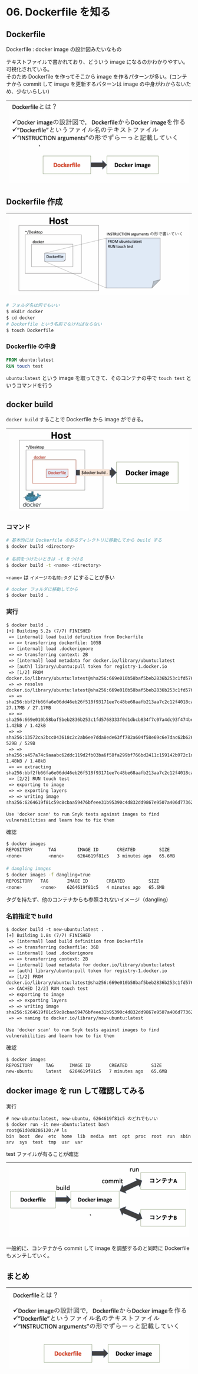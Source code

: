 # 06. Dockerfile を知る

## Dockerfile

Dockerfile : docker image の設計図みたいなもの

テキストファイルで書かれており、どういう image になるのかわかりやすい。可視化されている。  
そのため Dockerfile を作ってそこから image を作るパターンが多い。(コンテナから commit して image を更新するパターンは image の中身がわからないため、少ないらしい)

|![](image/dockerfile.png)
|:-:|

## Dockerfile 作成

|![](image/dockerfile-create.png)
|:-:|

```sh
# フォルダ名は何でもいい
$ mkdir docker
$ cd docker
# Dockerfile という名前でなければならない
$ touch Dockerfile
```

### Dockerfile の中身

```Dockerfile
FROM ubuntu:latest
RUN touch test
```

`ubuntu:latest` という image を取ってきて、そのコンテナの中で `touch test` というコマンドを行う

## docker build

`docker build` することで Dockerfile から image ができる。

|![](image/dockerbuild.png)
|:-:|

### コマンド

```sh
# 基本的には Dockerfile のあるディレクトリに移動してから build する
$ docker build <directory>

# 名前をつけたいときは -t をつける
$ docker build -t <name> <directory>
```

`<name>` は `イメージの名前:タグ` にすることが多い

```sh
# docker フォルダに移動してから
$ docker build .
```

### 実行

```
$ docker build .
[+] Building 5.2s (7/7) FINISHED
 => [internal] load build definition from Dockerfile
 => => transferring dockerfile: 105B
 => [internal] load .dockerignore
 => => transferring context: 2B
 => [internal] load metadata for docker.io/library/ubuntu:latest
 => [auth] library/ubuntu:pull token for registry-1.docker.io
 => [1/2] FROM docker.io/library/ubuntu:latest@sha256:669e010b58baf5beb2836b253c1fd5768333f0d1dbcb834f7c07a4dc93f474be
 => => resolve docker.io/library/ubuntu:latest@sha256:669e010b58baf5beb2836b253c1fd5768333f0d1dbcb834f7c07a4dc93f474be
 => => sha256:bbf2fb66fa6e06dd46eb26f518f93171ee7c48be68aafb213aa7c2c12f4018ca 27.17MB / 27.17MB
 => => sha256:669e010b58baf5beb2836b253c1fd5768333f0d1dbcb834f7c07a4dc93f474be 1.42kB / 1.42kB
 => => sha256:13572ca2bcc043618c2c2ab6ee7dda8ede63ff782a604f58e69c6e7dac62b626 529B / 529B
 => => sha256:a457a74c9aaabc62ddc119d2fb03ba6f58fa299bf766bd2411c159142b972c1d 1.48kB / 1.48kB
 => => extracting sha256:bbf2fb66fa6e06dd46eb26f518f93171ee7c48be68aafb213aa7c2c12f4018ca
 => [2/2] RUN touch test
 => exporting to image
 => => exporting layers
 => => writing image sha256:6264619f81c59c8cbaa59476bfeee31b95390c4d832dd9867e9507a406d77362

Use 'docker scan' to run Snyk tests against images to find vulnerabilities and learn how to fix them
```

確認

```sh
$ docker images
REPOSITORY      TAG        IMAGE ID       CREATED         SIZE
<none>          <none>     6264619f81c5   3 minutes ago   65.6MB

# dangling images
$ docker images -f dangling=true
REPOSITORY   TAG       IMAGE ID       CREATED         SIZE
<none>       <none>    6264619f81c5   4 minutes ago   65.6MB
```

タグを持たず、他のコンテナからも参照されないイメージ（dangling）

### 名前指定で build

```
$ docker build -t new-ubuntu:latest .
[+] Building 1.8s (7/7) FINISHED
 => [internal] load build definition from Dockerfile
 => => transferring dockerfile: 36B
 => [internal] load .dockerignore
 => => transferring context: 2B
 => [internal] load metadata for docker.io/library/ubuntu:latest
 => [auth] library/ubuntu:pull token for registry-1.docker.io
 => [1/2] FROM docker.io/library/ubuntu:latest@sha256:669e010b58baf5beb2836b253c1fd5768333f0d1dbcb834f7c07a4dc93f474be
 => CACHED [2/2] RUN touch test
 => exporting to image
 => => exporting layers
 => => writing image sha256:6264619f81c59c8cbaa59476bfeee31b95390c4d832dd9867e9507a406d77362
 => => naming to docker.io/library/new-ubuntu:latest

Use 'docker scan' to run Snyk tests against images to find vulnerabilities and learn how to fix them
```

確認

```
$ docker images
REPOSITORY     TAG      IMAGE ID       CREATED         SIZE
new-ubuntu     latest   6264619f81c5   7 minutes ago   65.6MB
```

## docker image を run して確認してみる

実行

```
# new-ubuntu:latest, new-ubuntu, 6264619f81c5 のどれでもいい
$ docker run -it new-ubuntu:latest bash
root@61d0d0286120:/# ls
bin  boot  dev  etc  home  lib  media  mnt  opt  proc  root  run  sbin  srv  sys  test  tmp  usr  var
```

test ファイルが有ることが確認

|![](image/docker.png)
|:-:|

一般的に、コンテナから commit して image を調整するのと同時に Dockerfile もメンテしていく。

## まとめ

|![](image/matome.png)
|:-:|
